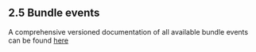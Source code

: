 ## 2.5 Bundle events

A comprehensive versioned documentation of all available bundle events can be found [here](https://www.oskari.org/api/events)
